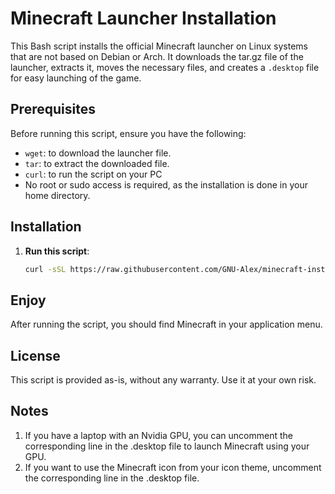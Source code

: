 # Minecraft Launcher Installation

This Bash script installs the official Minecraft launcher on Linux systems that are not based on Debian or Arch. It downloads the tar.gz file of the launcher, extracts it, moves the necessary files, and creates a `.desktop` file for easy launching of the game.

## Prerequisites

Before running this script, ensure you have the following:

- `wget`: to download the launcher file.
- `tar`: to extract the downloaded file.
- `curl`: to run the script on your PC
- No root or sudo access is required, as the installation is done in your home directory.

## Installation

1. **Run this script**:
   ```bash
   curl -sSL https://raw.githubusercontent.com/GNU-Alex/minecraft-installer-linux/main/minecraft-installer.sh | sudo bash
   ```

## Enjoy
After running the script, you should find Minecraft in your application menu.

## License

This script is provided as-is, without any warranty. Use it at your own risk.


## Notes

1. If you have a laptop with an Nvidia GPU, you can uncomment the corresponding line in the .desktop file to launch Minecraft using your GPU.
2. If you want to use the Minecraft icon from your icon theme, uncomment the corresponding line in the .desktop file.


   
